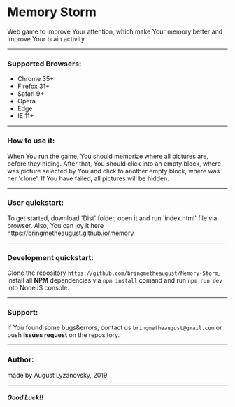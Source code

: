 # Memory Storm
Web game to improve Your attention, which make Your memory better and  improve Your brain activity.
***
### Supported Browsers:
* Chrome 35+
* Firefox 31+
* Safari 9+
* Opera
* Edge
* IE 11+
***
### How to use it:
When You run the game, You should memorize where all pictures are, before they hiding.
After that, You should click into an empty block, where was picture selected by You and click to
another empty block, where was her 'clone'. If You have failed, all pictures will be hidden.
***
### User quickstart:
To get started, download 'Dist' folder, open it and run 'index.html' file via browser.
Also, You can joy it here <https://bringmetheaugust.github.io/memory>
***
### Development quickstart:
Clone the repository `https://github.com/bringmetheaugust/Memory-Storm`, install all **NPM**
dependencies via `npm install` comand and run `npm run dev` into NodeJS console.
***
### Support:
If You found some bugs&errors, contact us `bringmetheaugust@gmail.com` or push **Issues request** on the repository.
***
### Author:
made by August Lyzanovsky, 2019
***
##### Good Luck!!
